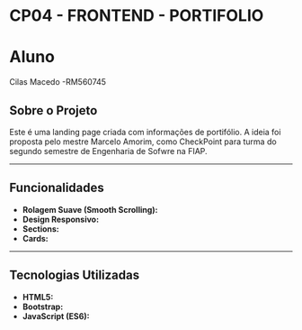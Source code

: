 # CP04 - FRONTEND - PORTIFOLIO

# Aluno
Cilas Macedo -RM560745
## Sobre o Projeto

Este é uma landing page criada com informações de portifólio. A ideia foi proposta pelo mestre Marcelo Amorim, como CheckPoint para turma do segundo semestre de Engenharia de Sofwre na FIAP.

---

## Funcionalidades

- **Rolagem Suave (Smooth Scrolling):**
- **Design Responsivo:** 
- **Sections:**
- **Cards:**
---

## Tecnologias Utilizadas

- **HTML5:**
- **Bootstrap:**
- **JavaScript (ES6):** 


